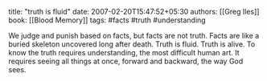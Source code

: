 
title: "truth is fluid"
date: 2007-02-20T15:47:52+05:30
authors: [[Greg Iles]]
book: [[Blood Memory]]
tags: #facts #truth #understanding

We judge and punish based on facts, but facts are not truth. Facts are like a buried skeleton uncovered long after death. Truth is fluid. Truth is alive. To know the truth requires understanding, the most difficult human art. It requires seeing all things at once, forward and backward, the way God sees.
